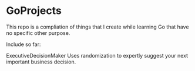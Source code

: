 # GoProjects
This repo is a compliation of things that I create while learning Go that have no specific other purpose.

Include so far:

ExecutiveDecisionMaker
  Uses randomization to expertly suggest your next important business decision.
